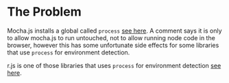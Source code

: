 # The Problem

Mocha.js installs a global called `process` [see here](https://github.com/visionmedia/mocha/blob/master/mocha.js#L5237). A comment says it is only to allow mocha.js to run untouched, not to allow running node code in the browser, however this has some unfortunate side effects for some libraries that use `process` for environment detection.

r.js is one of those libraries that uses `process` for environment detection [see here](https://github.com/jrburke/r.js/blob/master/dist/r.js#L2536).
